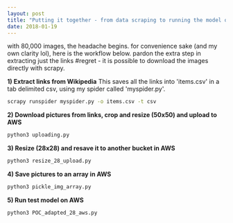 ```yaml
---
layout: post
title: "Putting it together - from data scraping to running the model on AWS"
date: 2018-01-19
---
```


with 80,000 images, the headache begins.
for convenience sake (and my own clarity lol), here is the workflow below.
pardon the extra step in extracting just the links #regret - it is possible to download the images directly with scrapy.

__1) Extract links from Wikipedia__
This saves all the links into 'items.csv' in a tab delimited csv, using my spider called 'myspider.py'.

```bash
scrapy runspider myspider.py -o items.csv -t csv
```

__2) Download pictures from links, crop and resize (50x50) and upload to AWS__

```bash
python3 uploading.py
```

__3) Resize (28x28) and resave it to another bucket in AWS__

```bash
python3 resize_28_upload.py
```

__4) Save pictures to an array in AWS__

```bash
python3 pickle_img_array.py
```

__5) Run test model on AWS__

```bash
python3 POC_adapted_28_aws.py
```
